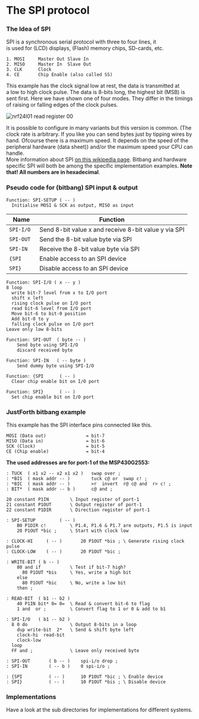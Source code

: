 # The SPI protocol

### The Idea of SPI

SPI is a synchronous serial protocol with three to four lines, it  
is used for (LCD) displays, (Flash) memory chips, SD-cards, etc.

```
1. MOSI     Master Out Slave In
2. MISO     Master In  Slave Out
3. CLK      Clock
4. CE       Chip Enable (also called SS)
```

This example has the clock signal low at rest, the data is transmitted at  
a low to high clock pulse. The data is 8-bits long, the highest bit (MSB) is sent first. Here we have shown one of four modes. They differ in the timings of raising or falling edges of the clock pulses.

![nrf24l01 read register 00](https://user-images.githubusercontent.com/11397265/119979076-bbc4ef00-bfba-11eb-8c2f-2d682f33ed0d.jpg "SPI logic analyzer tracks")

It is possible to configure in many variants but this version is common. (The clock rate is arbitrary. If you like you can send bytes just by tipping wires by hand. Ofcourse there is a maximum speed. It depends on the speed of the peripheral hardware (data sheet)) and/or the maximum speed your CPU can handle.  
More information about SPI [on this wikipedia page](https://en.wikipedia.org/wiki/Serial_Peripheral_Interface).
Bitbang and hardware specific SPI will both be among the specific implementation examples.
**Note that! All numbers are in hexadecimal**.

### Pseudo code for (bitbang) SPI input & output
```
Function: SPI-SETUP ( -- )
  Initialise MOSI & SCK as output, MISO as input
```

Name | Function
 :--------: | ------------ 
`SPI-I/O `|Send 8-bit value x and receive 8-bit value y via SPI  
`SPI-OUT `|Send the 8-bit value byte via SPI  
`SPI-IN  `|Receive the 8-bit value byte via SPI  
`{SPI    `|Enable access to an SPI device  
`SPI}    `|Disable access to an SPI device  
```
Function: SPI-I/O ( x -- y )
8 loop
  write bit-7 level from x to I/O port
  shift x left
  rising clock pulse on I/O port
  read bit-6 level from I/O port
  Move bit-6 to bit-0 position
  Add bit-0 to y
  falling clock pulse on I/O port
Leave only low 8-bits

Function: SPI-OUT  ( byte -- )
    Send byte using SPI-I/O
    discard received byte

Function: SPI-IN   ( -- byte )
    Send dummy byte using SPI-I/O
    
Function: {SPI      ( -- ) 
  Clear chip enable bit on I/O port

Function: SPI}      ( -- )
  Set chip enable bit on I/O port
```

### JustForth bitbang example 
This example has the SPI interface pins connected like this.
```
MOSI (Data out)               = bit-7 
MISO (Data in)                = bit-6
SCK (Clock)                   = bit-5 
CE (Chip enable)              = bit-4
```

<!-- **Missing words**
 ```
*BIS ( bitmask addr -- )      Set the bits from bitmask at half cell address  
*BIC ( bitmask addr -- )      Clear the bits from bitmask at half cell address  
BIT* ( bitmask addr -- mask ) Test the bits from bitmask at half cell address
                              mask = bitmask when the bits were high otherwise zero
```
**In minimal Forth**
For a machine with byte wide I/O ports.
-->

**The used addresses are for port-1 of the MSP430G2553:**
```
: TUCK  ( x1 x2 -- x2 x1 x2 )   swap over ;
: *BIS  ( mask addr -- )        tuck c@ or  swap c! ; 
: *BIC  ( mask addr -- )        >r  invert  r@ c@ and  r> c! ;
: BIT*  ( mask addr -- b )      c@ and ;

20 constant P1IN        \ Input register of port-1
21 constant P1OUT       \ Output register of port-1
22 constant P1DIR       \ Direction register of port-1

: SPI-SETUP         ( -- )
    B0 P1DIR c!         \ P1.4, P1.6 & P1.7 are outputs, P1.5 is input
    20 P1OUT *bic ;     \ Start with clock low

: CLOCK-HI     ( -- )       20 P1OUT *bis ; \ Generate rising clock pulse
: CLOCK-LOW    ( -- )       20 P1OUT *bic ;

: WRITE-BIT ( b -- )
    80 and if           \ Test if bit-7 high?
      80 P1OUT *bis     \ Yes, write a high bit
    else
      80 P1OUT *bic     \ No, write a low bit
    then ;

: READ-BIT  ( b1 -- b2 )
    40 P1IN bit* 0= 0=  \ Read & convert bit-6 to flag
    1 and  or ;         \ Convert flag to 1 or 0 & add to b1

: SPI-I/O   ( b1 -- b2 )
  8 0 do                \ Output 8-bits in a loop
    dup write-bit  2*   \ Send & shift byte left
    clock-hi  read-bit
    clock-low
  loop
  FF and ;              \ Leave only received byte

: SPI-OUT       ( b -- )    spi-i/o drop ;
: SPI-IN        ( -- b )    0 spi-i/o ;

: {SPI          ( -- )      10 P1OUT *bic ; \ Enable device
: SPI}          ( -- )      10 P1OUT *bis ; \ Disable device

```
### Implementations

Have a look at the sub directories for implementations for different systems. 

